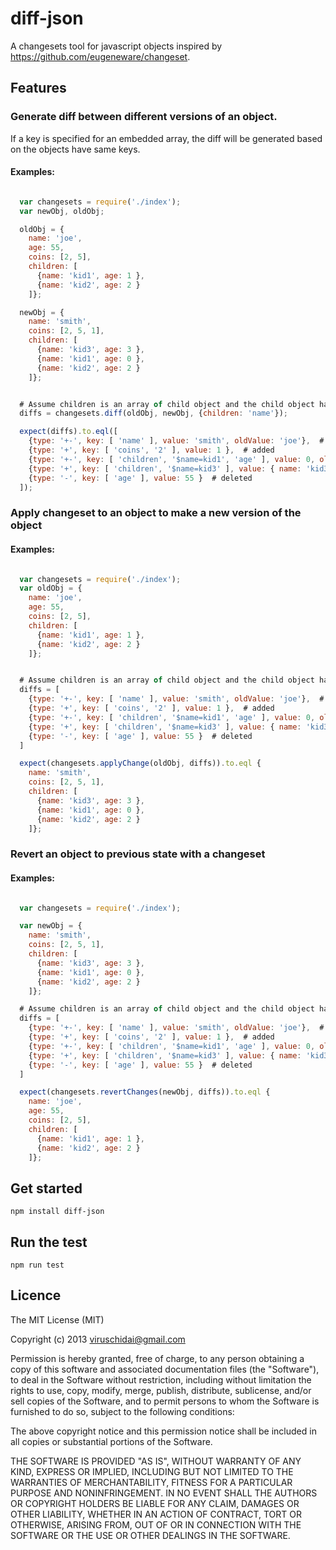 # diff-json

A changesets tool for javascript objects inspired by https://github.com/eugeneware/changeset.

## Features

### Generate diff between different versions of an object.

If a key is specified for an embedded array, the diff will be generated based on the objects have same keys.

#### Examples:

```javascript

  var changesets = require('./index');
  var newObj, oldObj;

  oldObj = {
    name: 'joe',
    age: 55,
    coins: [2, 5],
    children: [
      {name: 'kid1', age: 1 },
      {name: 'kid2', age: 2 }
    ]};

  newObj = {
    name: 'smith',
    coins: [2, 5, 1],
    children: [
      {name: 'kid3', age: 3 },
      {name: 'kid1', age: 0 },
      {name: 'kid2', age: 2 }
    ]};


  # Assume children is an array of child object and the child object has 'name' as its primary key
  diffs = changesets.diff(oldObj, newObj, {children: 'name'});

  expect(diffs).to.eql([
    {type: '+-', key: [ 'name' ], value: 'smith', oldValue: 'joe'},  # modified
    {type: '+', key: [ 'coins', '2' ], value: 1 },  # added
    {type: '+-', key: [ 'children', '$name=kid1', 'age' ], value: 0, oldValue: 1 },
    {type: '+', key: [ 'children', '$name=kid3' ], value: { name: 'kid3', age: 3 } },
    {type: '-', key: [ 'age' ], value: 55 }  # deleted
  ]);
```

### Apply changeset to an object to make a new version of the object
#### Examples:

```javascript

  var changesets = require('./index');
  var oldObj = {
    name: 'joe',
    age: 55,
    coins: [2, 5],
    children: [
      {name: 'kid1', age: 1 },
      {name: 'kid2', age: 2 }
    ]};


  # Assume children is an array of child object and the child object has 'name' as its primary key
  diffs = [
    {type: '+-', key: [ 'name' ], value: 'smith', oldValue: 'joe'},  # modified
    {type: '+', key: [ 'coins', '2' ], value: 1 },  # added
    {type: '+-', key: [ 'children', '$name=kid1', 'age' ], value: 0, oldValue: 1 },
    {type: '+', key: [ 'children', '$name=kid3' ], value: { name: 'kid3', age: 3 } },
    {type: '-', key: [ 'age' ], value: 55 }  # deleted
  ]

  expect(changesets.applyChange(oldObj, diffs)).to.eql {
    name: 'smith',
    coins: [2, 5, 1],
    children: [
      {name: 'kid3', age: 3 },
      {name: 'kid1', age: 0 },
      {name: 'kid2', age: 2 }
    ]};

```

### Revert an object to previous state with a changeset
#### Examples:

```javascript

  var changesets = require('./index');

  var newObj = {
    name: 'smith',
    coins: [2, 5, 1],
    children: [
      {name: 'kid3', age: 3 },
      {name: 'kid1', age: 0 },
      {name: 'kid2', age: 2 }
    ]};

  # Assume children is an array of child object and the child object has 'name' as its primary key
  diffs = [
    {type: '+-', key: [ 'name' ], value: 'smith', oldValue: 'joe'},  # modified
    {type: '+', key: [ 'coins', '2' ], value: 1 },  # added
    {type: '+-', key: [ 'children', '$name=kid1', 'age' ], value: 0, oldValue: 1 },
    {type: '+', key: [ 'children', '$name=kid3' ], value: { name: 'kid3', age: 3 } },
    {type: '-', key: [ 'age' ], value: 55 }  # deleted
  ]

  expect(changesets.revertChanges(newObj, diffs)).to.eql {
    name: 'joe',
    age: 55,
    coins: [2, 5],
    children: [
      {name: 'kid1', age: 1 },
      {name: 'kid2', age: 2 }
    ]};

```

## Get started

```
npm install diff-json
```

## Run the test
```
npm run test
```

## Licence

The MIT License (MIT)

Copyright (c) 2013 viruschidai@gmail.com

Permission is hereby granted, free of charge, to any person obtaining a copy of this software and associated documentation files (the "Software"), to deal in the Software without restriction, including without limitation the rights to use, copy, modify, merge, publish, distribute, sublicense, and/or sell copies of the Software, and to permit persons to whom the Software is furnished to do so, subject to the following conditions:

The above copyright notice and this permission notice shall be included in all copies or substantial portions of the Software.

THE SOFTWARE IS PROVIDED "AS IS", WITHOUT WARRANTY OF ANY KIND, EXPRESS OR IMPLIED, INCLUDING BUT NOT LIMITED TO THE WARRANTIES OF MERCHANTABILITY, FITNESS FOR A PARTICULAR PURPOSE AND NONINFRINGEMENT. IN NO EVENT SHALL THE AUTHORS OR COPYRIGHT HOLDERS BE LIABLE FOR ANY CLAIM, DAMAGES OR OTHER LIABILITY, WHETHER IN AN ACTION OF CONTRACT, TORT OR OTHERWISE, ARISING FROM, OUT OF OR IN CONNECTION WITH THE SOFTWARE OR THE USE OR OTHER DEALINGS IN THE SOFTWARE.
